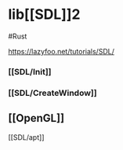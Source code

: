 # lib[[SDL]]2
#Rust 

https://lazyfoo.net/tutorials/SDL/

### [[SDL/Init]]
### [[SDL/CreateWindow]]

## [[OpenGL]] 

[[SDL/apt]]
